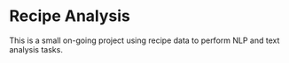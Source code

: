 # Recipe Analysis

This is a small on-going project using recipe data to perform NLP and text analysis tasks.
